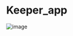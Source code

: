 # Keeper_app

![image](https://user-images.githubusercontent.com/107684179/188206131-752c8d60-f917-49c4-9a16-b330f9ce94a6.png)
